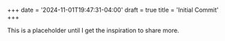 +++
date = '2024-11-01T19:47:31-04:00'
draft = true
title = 'Initial Commit'
+++

This is a placeholder until I get the inspiration to share more.